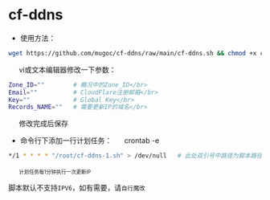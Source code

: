 # cf-ddns
* 使用方法：
```bash
wget https://github.com/mugoc/cf-ddns/raw/main/cf-ddns.sh && chmod +x cf-ddns.sh
```
&ensp;&ensp;&ensp;vi或文本编辑器修改一下参数：</br>
```bash
Zone_ID=""        # 概况中的Zone_ID</br>
Email=""          # CloudFlare注册邮箱</br>
Key=""            # Global Key</br>
Records_NAME=""   # 需要更新IP的域名</br>
```

&ensp;&ensp;&ensp;修改完成后保存

* 命令行下添加一行计划任务：
&ensp;&ensp;&ensp;crontab -e
```bash
*/1 * * * * "/root/cf-ddns-1.sh" > /dev/null   # 此处双引号中路径为脚本路径
```
&ensp;&ensp;&ensp;<font size=1>计划任务每1分钟执行一次更新IP</font>

脚本默认不支持`IPV6`，如有需要，请`自行魔改`
